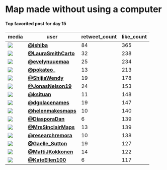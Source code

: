 # Map made without using a computer

#### Top favorited post for day 15
| media                                                                                         | user                                                                                   |   retweet_count |   like_count |
|-----------------------------------------------------------------------------------------------|----------------------------------------------------------------------------------------|-----------------|--------------|
| ![](https://pbs.twimg.com/media/FEPj4bfXwAcyX-n.jpg)                                          | **[@ishiba](https://twitter.com/ishiba/status/1460262439765872645)**                   |              84 |          365 |
| ![](https://pbs.twimg.com/ext_tw_video_thumb/1460248273915158533/pu/img/2_LkLvU7NL14Mxku.jpg) | **[@LauraSmithCarto](https://twitter.com/LauraSmithCarto/status/1460248337337266176)** |              32 |          238 |
| ![](https://pbs.twimg.com/media/FEOALn3X0AMJzoC.jpg)                                          | **[@evelynuuemaa](https://twitter.com/evelynuuemaa/status/1460152776747626497)**       |              25 |          234 |
| ![](https://pbs.twimg.com/media/FEPzj96XIAQeVQ2.jpg)                                          | **[@pokateo_](https://twitter.com/pokateo_/status/1460278505745391618)**               |              13 |          213 |
| ![](https://pbs.twimg.com/media/FENK_KuVQAoskvK.jpg)                                          | **[@ShijiaWendy](https://twitter.com/ShijiaWendy/status/1460094549213077512)**         |              19 |          178 |
| ![](https://pbs.twimg.com/media/FEOWzRxWQAMEU9g.jpg)                                          | **[@JonasNelson19](https://twitter.com/JonasNelson19/status/1460176958394978311)**     |              24 |          153 |
| ![](https://pbs.twimg.com/media/FEQET3fWQAoLyI-.jpg)                                          | **[@ksituan](https://twitter.com/ksituan/status/1460298323403972609)**                 |              11 |          148 |
| ![](https://pbs.twimg.com/media/FENzyWwWUAAuUpe.jpg)                                          | **[@dgplacenames](https://twitter.com/dgplacenames/status/1460138015792193544)**       |              19 |          147 |
| ![](https://pbs.twimg.com/media/FEPqRFKXsAY4NQX.jpg)                                          | **[@helenmakesmaps](https://twitter.com/helenmakesmaps/status/1460268683159347208)**   |              10 |          140 |
| ![](https://pbs.twimg.com/media/FEPgrGxWQAAlstL.jpg)                                          | **[@DiasporaDan](https://twitter.com/DiasporaDan/status/1460257738764832771)**         |               6 |          139 |
| ![](https://pbs.twimg.com/media/FEQrbNrVEAE5znA.jpg)                                          | **[@MrsSinclairMaps](https://twitter.com/MrsSinclairMaps/status/1460339932061257728)** |              13 |          139 |
| ![](https://pbs.twimg.com/media/FEM8Fm2X0AE9vMy.jpg)                                          | **[@researchremora](https://twitter.com/researchremora/status/1460076981501014019)**   |              10 |          138 |
| ![](https://pbs.twimg.com/media/FD61-PEWUAYrQAa.jpg)                                          | **[@Gaelle_Sutton](https://twitter.com/Gaelle_Sutton/status/1460147807675944960)**     |              19 |          127 |
| ![](https://pbs.twimg.com/media/FENVLYJXMAE1UR_.jpg)                                          | **[@MattiJKokkonen](https://twitter.com/MattiJKokkonen/status/1460104362332676097)**   |              14 |          122 |
| ![](https://pbs.twimg.com/ext_tw_video_thumb/1460302210047356945/pu/img/fDXFJI0SofDvvDFG.jpg) | **[@KateEllen100](https://twitter.com/KateEllen100/status/1460302283925856256)**       |               6 |          117 |
 
